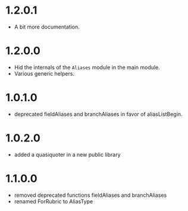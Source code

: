 ﻿
1.2.0.1
=======

- A bit more documentation.

1.2.0.0
=======

- Hid the internals of the `Aliases` module in the main module.
- Various generic helpers.

1.0.1.0
=======

- deprecated fieldAliases and branchAliases in favor of aliasListBegin.

1.0.2.0
=======

- added a quasiquoter in a new public library

1.1.0.0
=======

- removed deprecated functions fieldAliases and branchAliases
- renamed ForRubric to AliasType
